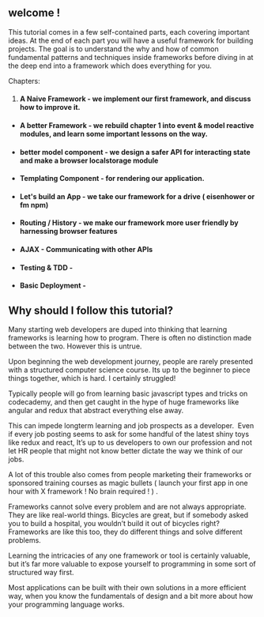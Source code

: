 ## welcome !

This tutorial comes in a few self-contained parts, each covering important ideas. At the end of each part you will have a useful framework for building projects. The goal is to understand the why and how of common fundamental patterns and techniques inside frameworks before diving in at the deep end into a framework which does everything for you.

Chapters:
1. #### A Naive Framework - we implement our first framework, and discuss how to improve it.
* #### A better Framework - we rebuild chapter 1 into event & model reactive modules, and learn some important lessons on the way.
* #### better model component - we design a safer API for interacting  state and make a browser localstorage module
* #### Templating Component - for rendering our application.
* #### Let's build an App - we take our framework for a drive ( eisenhower or fm npm)
* #### Routing / History - we make our framework more user friendly by harnessing browser features
* #### AJAX  - Communicating with other APIs
* #### Testing & TDD -
* #### Basic Deployment -

## Why should I follow this tutorial?
Many starting web developers are duped into thinking that learning frameworks is learning how to program. There is often no distinction made between the two. However this is untrue.

Upon beginning the web development journey, people are rarely presented with a structured computer science course. Its up to the beginner to piece things together, which is hard. I certainly struggled!

Typically people will go from learning basic javascript types and tricks on codecademy, and then get caught in the hype of huge frameworks like angular and redux that abstract everything else away. 

This can impede longterm learning and job prospects as a developer. 
Even if every job posting seems to ask for some handful of the latest shiny toys like redux and react, It’s up to us developers to own our profession and not let HR people that might not know better dictate the way we think of our jobs.

A lot of this trouble also comes from people marketing their frameworks or sponsored training courses as magic bullets ( launch your first app in one hour with X framework ! No brain required ! ) . 

Frameworks cannot solve every problem and are not always appropriate. They are like real-world things. Bicycles are great, but if somebody asked you to build a hospital, you wouldn’t build it out of bicycles right? Frameworks are like this too, they do different things and solve different problems.

Learning the intricacies of any one framework or tool is certainly valuable, but it’s far more valuable to expose yourself to programming in some sort of structured way first.

Most applications can be built with their own solutions in a more efficient way, when you know the fundamentals of design and a bit more about how your programming language works.
